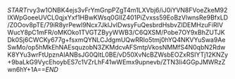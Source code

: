 $START$rvy3w1ONBK4ejs3vFrYmGnpPZgT4m1LXVbj6/iJ0iYVN8FVoeZkeM92IXWpGoeeUVCL0qjxYxf1HBwKWsq0GIIZ401PiZvxss59EoBzVlwnsRe9BfxLD/Z0Oov8pTE/79iR8yrPewI9Ncx7JklJvIDwsyFuQesbrdHsbvZIDEMHzuFiRIVWucY8pC1mFR/oMKOko1TVGTZByyWWB3/C6QXSM/Pobe7OY9xBhZUTJKDk0Sj6CWCKy677g+fsxmQYNLCJdgmUQwRRIo5tmj0hYQ4NKVYuSwa9AeSwMo/op5hMkEhNAEsquzobN3ZKMdcvAFSmtpVkosNMMfS4N0qbN2RdwK8YYu3wrFtUpznAlANBsJG0QltL0BE/vD50XvNcBZWsbEOZxRSIYTj12KNZy+9baLkG9VycEhoybES7c1VZrLhF41wWEmx9upnevb/ZTN3Ii4GGpJMWRzZwn6hY+1A==$END$